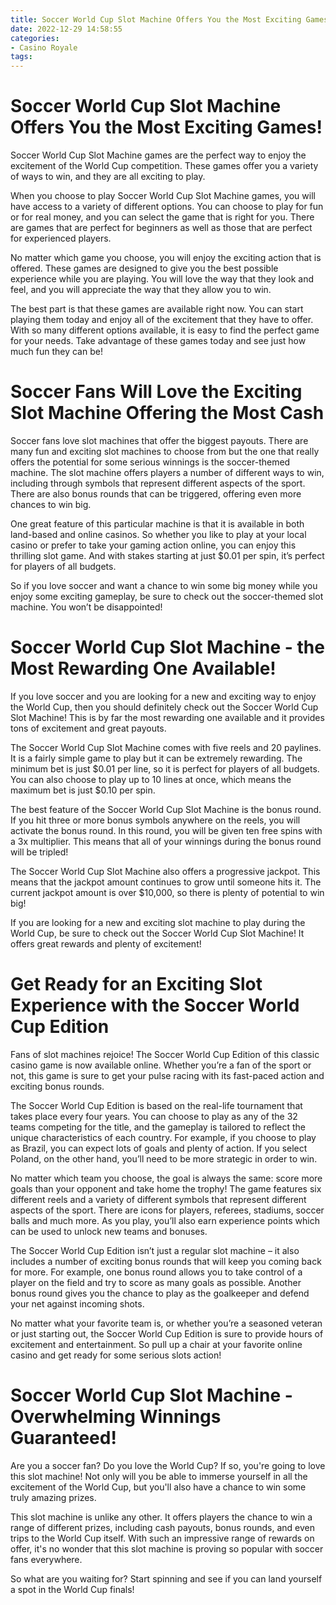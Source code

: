 ```yaml
---
title: Soccer World Cup Slot Machine Offers You the Most Exciting Games!
date: 2022-12-29 14:58:55
categories:
- Casino Royale
tags:
---
```



#  Soccer World Cup Slot Machine Offers You the Most Exciting Games!

Soccer World Cup Slot Machine games are the perfect way to enjoy the excitement of the World Cup competition. These games offer you a variety of ways to win, and they are all exciting to play.

When you choose to play Soccer World Cup Slot Machine games, you will have access to a variety of different options. You can choose to play for fun or for real money, and you can select the game that is right for you. There are games that are perfect for beginners as well as those that are perfect for experienced players.

No matter which game you choose, you will enjoy the exciting action that is offered. These games are designed to give you the best possible experience while you are playing. You will love the way that they look and feel, and you will appreciate the way that they allow you to win.

The best part is that these games are available right now. You can start playing them today and enjoy all of the excitement that they have to offer. With so many different options available, it is easy to find the perfect game for your needs. Take advantage of these games today and see just how much fun they can be!

#  Soccer Fans Will Love the Exciting Slot Machine Offering the Most Cash

Soccer fans love slot machines that offer the biggest payouts. There are many fun and exciting slot machines to choose from but the one that really offers the potential for some serious winnings is the soccer-themed machine. The slot machine offers players a number of different ways to win, including through symbols that represent different aspects of the sport. There are also bonus rounds that can be triggered, offering even more chances to win big.

One great feature of this particular machine is that it is available in both land-based and online casinos. So whether you like to play at your local casino or prefer to take your gaming action online, you can enjoy this thrilling slot game. And with stakes starting at just $0.01 per spin, it’s perfect for players of all budgets.

So if you love soccer and want a chance to win some big money while you enjoy some exciting gameplay, be sure to check out the soccer-themed slot machine. You won’t be disappointed!

#  Soccer World Cup Slot Machine - the Most Rewarding One Available!

If you love soccer and you are looking for a new and exciting way to enjoy the World Cup, then you should definitely check out the Soccer World Cup Slot Machine! This is by far the most rewarding one available and it provides tons of excitement and great payouts.

The Soccer World Cup Slot Machine comes with five reels and 20 paylines. It is a fairly simple game to play but it can be extremely rewarding. The minimum bet is just $0.01 per line, so it is perfect for players of all budgets. You can also choose to play up to 10 lines at once, which means the maximum bet is just $0.10 per spin.

The best feature of the Soccer World Cup Slot Machine is the bonus round. If you hit three or more bonus symbols anywhere on the reels, you will activate the bonus round. In this round, you will be given ten free spins with a 3x multiplier. This means that all of your winnings during the bonus round will be tripled!

The Soccer World Cup Slot Machine also offers a progressive jackpot. This means that the jackpot amount continues to grow until someone hits it. The current jackpot amount is over $10,000, so there is plenty of potential to win big!

If you are looking for a new and exciting slot machine to play during the World Cup, be sure to check out the Soccer World Cup Slot Machine! It offers great rewards and plenty of excitement!

#  Get Ready for an Exciting Slot Experience with the Soccer World Cup Edition

Fans of slot machines rejoice! The Soccer World Cup Edition of this classic casino game is now available online. Whether you’re a fan of the sport or not, this game is sure to get your pulse racing with its fast-paced action and exciting bonus rounds.

The Soccer World Cup Edition is based on the real-life tournament that takes place every four years. You can choose to play as any of the 32 teams competing for the title, and the gameplay is tailored to reflect the unique characteristics of each country. For example, if you choose to play as Brazil, you can expect lots of goals and plenty of action. If you select Poland, on the other hand, you’ll need to be more strategic in order to win.

No matter which team you choose, the goal is always the same: score more goals than your opponent and take home the trophy! The game features six different reels and a variety of different symbols that represent different aspects of the sport. There are icons for players, referees, stadiums, soccer balls and much more. As you play, you’ll also earn experience points which can be used to unlock new teams and bonuses.

The Soccer World Cup Edition isn’t just a regular slot machine – it also includes a number of exciting bonus rounds that will keep you coming back for more. For example, one bonus round allows you to take control of a player on the field and try to score as many goals as possible. Another bonus round gives you the chance to play as the goalkeeper and defend your net against incoming shots.

No matter what your favorite team is, or whether you’re a seasoned veteran or just starting out, the Soccer World Cup Edition is sure to provide hours of excitement and entertainment. So pull up a chair at your favorite online casino and get ready for some serious slots action!

#  Soccer World Cup Slot Machine - Overwhelming Winnings Guaranteed!

Are you a soccer fan? Do you love the World Cup? If so, you're going to love this slot machine! Not only will you be able to immerse yourself in all the excitement of the World Cup, but you'll also have a chance to win some truly amazing prizes.

This slot machine is unlike any other. It offers players the chance to win a range of different prizes, including cash payouts, bonus rounds, and even trips to the World Cup itself. With such an impressive range of rewards on offer, it's no wonder that this slot machine is proving so popular with soccer fans everywhere.

So what are you waiting for? Start spinning and see if you can land yourself a spot in the World Cup finals!